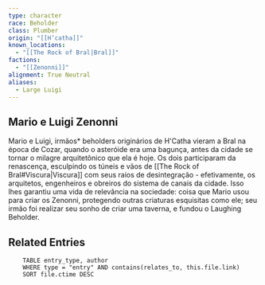 ```yaml
---
type: character
race: Beholder
class: Plumber
origin: "[[H’catha]]"
known_locations:
  - "[[The Rock of Bral|Bral]]"
factions:
  - "[[Zenonni]]"
alignment: True Neutral
aliases:
  - Large Luigi
---
```

## Mario e Luigi Zenonni
Mario e Luigi, irmãos* beholders originários de H'Catha vieram a Bral na época de Cozar, quando o asteróide era uma bagunça, antes da cidade se tornar o milagre arquitetônico que ela é hoje. Os dois participaram da renascença, esculpindo os túneis e vãos de [[The Rock of Bral#Viscura|Viscura]] com seus raios de desintegração - efetivamente, os arquitetos, engenheiros e obreiros do sistema de canais da cidade. Isso lhes garantiu uma vida de relevância na sociedade: coisa que Mario usou para criar os Zenonni, protegendo outras criaturas esquisitas como ele; seu irmão foi realizar seu sonho de criar uma taverna, e fundou o Laughing Beholder.

<!-- DYNAMIC:related-entries -->

## Related Entries

```dataview
    TABLE entry_type, author
    WHERE type = "entry" AND contains(relates_to, this.file.link)
    SORT file.ctime DESC
```

<!-- /DYNAMIC -->